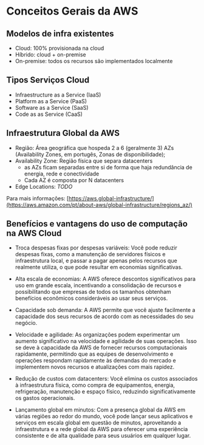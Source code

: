 # Conceitos Gerais da AWS

## Modelos de infra existentes

* Cloud: 100% provisionada na cloud
* Híbrido: cloud + on-premise
* On-premise: todos os recursos são implementados localmente

## Tipos Serviços Cloud

* Infraestructure as a Service (IaaS)
* Platform as a Service (PaaS)
* Software as a Service (SaaS)
* Code as as Service (CaaS)

## Infraestrutura Global da AWS

* Região: Área geográfica que hospeda 2 a 6 (geralmente 3) AZs (Availability Zones, em portugês, Zonas de disponibilidade);
* Availability Zone: Região física que separa datacenters
    - as AZs ficam separadas entre si de forma que haja redundância de energia, rede e conectividade
    - Cada AZ é composta por N datacenters
* Edge Locations: *TODO*

Para mais informações: [https://aws.global-infrastructure/](https://aws.amazon.com/pt/about-aws/global-infrastructure/regions_az/)

## Benefícios e vantagens do uso de computação na AWS Cloud

* Troca despesas fixas por despesas variáveis: Você pode reduzir despesas fixas, como a manutenção de servidores físicos e infraestrutura local, e passar a pagar apenas pelos recursos que realmente utiliza, o que pode resultar em economias significativas.

* Alta escala de economias: A AWS oferece descontos significativos para uso em grande escala, incentivando a consolidação de recursos e possibilitando que empresas de todos os tamanhos obtenham benefícios econômicos consideráveis ao usar seus serviços.

* Capacidade sob demanda: A AWS permite que você ajuste facilmente a capacidade dos seus recursos de acordo com as necessidades do seu negócio.

* Velocidade e agilidade: As organizações podem experimentar um aumento significativo na velocidade e agilidade de suas operações. Isso se deve à capacidade da AWS de fornecer recursos computacionais rapidamente, permitindo que as equipes de desenvolvimento e operações respondam rapidamente às demandas do mercado e implementem novos recursos e atualizações com mais rapidez.

* Redução de custos com datacenters: Você elimina os custos associados à infraestrutura física, como compra de equipamentos, energia, refrigeração, manutenção e espaço físico, reduzindo significativamente os gastos operacionais.

* Lançamento global em minutos: Com a presença global da AWS em várias regiões ao redor do mundo, você pode lançar seus aplicativos e serviços em escala global em questão de minutos, aproveitando a infraestrutura e a rede global da AWS para oferecer uma experiência consistente e de alta qualidade para seus usuários em qualquer lugar.
